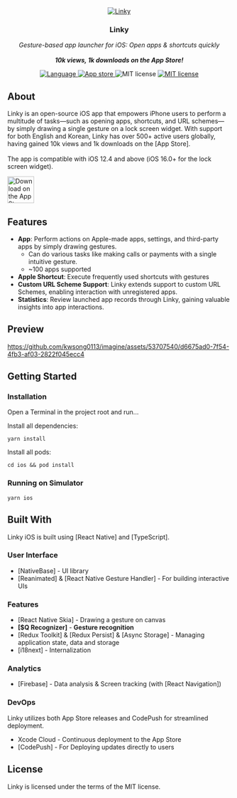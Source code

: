 <div align="center">
   <a href="https://apple.co/458U0ul">
     <img src="https://leafy-wisp-bfecb8.netlify.app/images/screenshot/github_preview.png" alt="Linky">
   </a>
    <h3>Linky</h3>
</div>
<p align="center">
  <em>
    Gesture-based app launcher for iOS: Open apps & shortcuts quickly
    <br/><br/>
    <b>10k views, 1k downloads on the App Store!</b>
  </em>
</p>
<p align="center">
  <a href="https://github.com/search?q=repo%3Akwsong0113%2Fimagine++language%3ATypeScript&type=code" target="_blank">
    <img src="https://img.shields.io/github/languages/top/kwsong0113/imagine" alt="Language">
  </a>
  <a href="https://apple.co/458U0ul" target="_blank">
    <img src="https://img.shields.io/itunes/v/6449445087?logo=Apple&label=App%20Store" alt="App store">
  </a>
   <img src="https://img.shields.io/badge/iOS-12.4+-blue?logo=Apple" alt="MIT license">
  <a href="https://github.com/kwsong0113/imagine/blob/master/LICENSE" target="_blank">
    <img src="https://img.shields.io/badge/License-MIT-teal.svg" alt="MIT license">
  </a>
</p>

## About
Linky is an open-source iOS app that empowers iPhone users to perform a multitude of tasks—such as opening apps, shortcuts, and URL schemes—by simply drawing a single gesture on a lock screen widget. With support for both English and Korean, Linky has over 500+ active users globally, having gained 10k views and 1k downloads on the [App Store].
<br/><br/>
The app is compatible with iOS 12.4 and above (iOS 16.0+ for the lock screen widget).

<a href="https://apps.apple.com/us/app/linky-quick-app-launcher/id6449445087?itsct=apps_box_badge&amp;itscg=30200">
  <img src="https://tools.applemediaservices.com/api/badges/download-on-the-app-store/black/en-us?size=250x83&amp;releaseDate=1684800000" alt="Download on the App Store" height="60px">
</a>

## Features
- **App**: Perform actions on Apple-made apps, settings, and third-party apps by simply drawing gestures.
  - Can do various tasks like making calls or payments with a single intuitive gesture.
  - ~100 apps supported
- **Apple Shortcut**: Execute frequently used shortcuts with gestures
- **Custom URL Scheme Support**: Linky extends support to custom URL Schemes, enabling interaction with unregistered apps.
- **Statistics**: Review launched app records through Linky, gaining valuable insights into app interactions.

## Preview

https://github.com/kwsong0113/imagine/assets/53707540/d6675ad0-7f54-4fb3-af03-2822f045ecc4


## Getting Started
### Installation
Open a Terminal in the project root and run...

Install all dependencies:
```shell
yarn install
```
Install all pods:
``` shell
cd ios && pod install
```
### Running on Simulator
```shell
yarn ios
```

## Built With
Linky iOS is built using [React Native] and [TypeScript].

### User Interface
- [NativeBase] - UI library
- [Reanimated] & [React Native Gesture Handler] - For building interactive UIs
### Features
- [React Native Skia] - Drawing a gesture on canvas
- **[$Q Recognizer]** - **Gesture recognition**
- [Redux Toolkit] & [Redux Persist] & [Async Storage] - Managing application state, data and storage
- [i18next] - Internalization

### Analytics
- [Firebase] - Data analysis & Screen tracking (with [React Navigation])

### DevOps
Linky utilizes both App Store releases and CodePush for streamlined deployment.
- Xcode Cloud - Continuous deployment to the App Store
- [CodePush] - For Deploying updates directly to users

## License
Linky is licensed under the terms of the MIT license.
